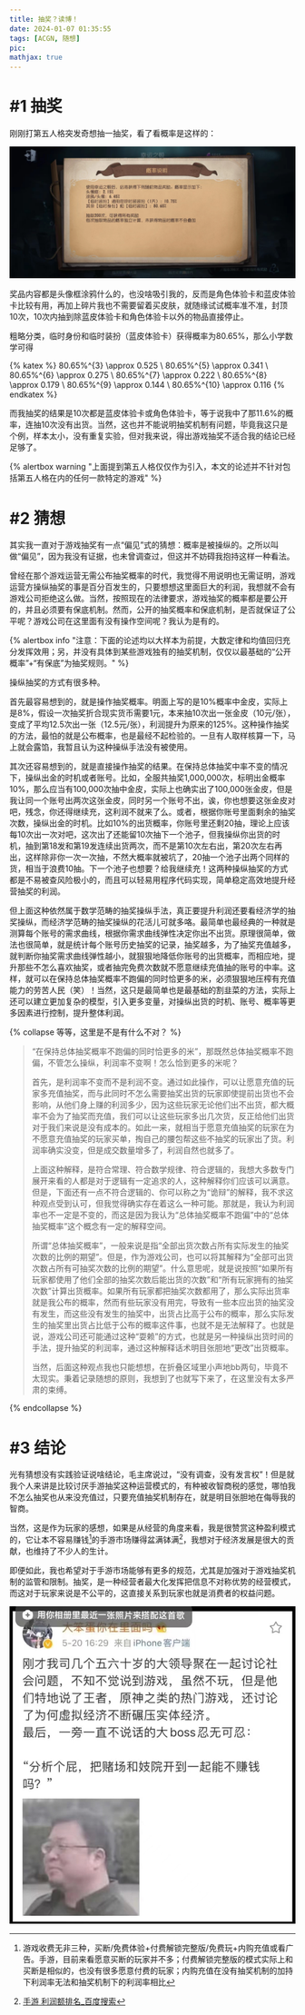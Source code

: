 ```yaml
---
title: 抽奖？读博！
date: 2024-01-07 01:35:55
tags: [ACGN, 随想]
pic:
mathjax: true
---
```


# #1 抽奖

刚刚打第五人格突发奇想抽一抽奖，看了看概率是这样的：

![](抽奖？读博！_2024-01-07-/2024-01-07-01-41-49-image.png)

奖品内容都是头像框涂鸦什么的，也没啥吸引我的，反而是角色体验卡和蓝皮体验卡比较有用，再加上碎片我也不需要留着买皮肤，就随缘试试概率准不准，封顶10次，10次内抽到除蓝皮体验卡和角色体验卡以外的物品直接停止。

粗略分类，临时身份和临时装扮（蓝皮体验卡）获得概率为80.65%，那么小学数学可得

{% katex %}
80.65\%^{3} \approx 0.525 \\
80.65\%^{5} \approx 0.341 \\
80.65\%^{6} \approx 0.275 \\
80.65\%^{7} \approx 0.222 \\
80.65\%^{8} \approx 0.179 \\
80.65\%^{9} \approx 0.144 \\
80.65\%^{10} \approx 0.116
{% endkatex %}

而我抽奖的结果是10次都是蓝皮体验卡或角色体验卡，等于说我中了那11.6%的概率，连抽10次没有出货。当然，这也并不能说明抽奖机制有问题，毕竟我这只是个例，样本太小，没有重复实验，但对我来说，得出游戏抽奖不适合我的结论已经足够了。

{% alertbox warning "上面提到第五人格仅仅作为引入，本文的论述并不针对包括第五人格在内的任何一款特定的游戏" %}

# #2 猜想

其实我一直对于游戏抽奖有一点“偏见”式的猜想：概率是被操纵的。之所以叫做“偏见”，因为我没有证据，也未曾调查过，但这并不妨碍我抱持这样一种看法。

曾经在那个游戏运营无需公布抽奖概率的时代，我觉得不用说明也无需证明，游戏运营方操纵抽奖的事是百分百发生的，只要想想这里面巨大的利润，我想就不会有游戏公司拒绝这么做。当然，按照现在的法律要求，游戏抽奖的概率都是要公开的，并且必须要有保底机制。然而，公开的抽奖概率和保底机制，是否就保证了公平呢？游戏公司在这里面有没有操作空间呢？我认为是有的。

{% alertbox info "注意：下面的论述均以大样本为前提，大数定律和均值回归充分发挥效用；另，并没有具体到某些游戏独有的抽奖机制，仅仅以最基础的“公开概率”+“有保底”为抽奖规则。" %}

操纵抽奖的方式有很多种。

首先最容易想到的，就是操作抽奖概率。明面上写的是10%概率中金皮，实际上是8%，假设一次抽奖折合现实货币需要1元，本来抽10次出一张金皮（10元/张），变成了平均12.5次出一张（12.5元/张），利润提升为原来的125%。这种操作抽奖的方法，最怕的就是公布概率，也是最经不起检验的。一旦有人取样核算一下，马上就会露馅，我暂且认为这种操纵手法没有被使用。

其次还容易想到的，就是直接操作抽奖的结果。在保持总体抽奖中率不变的情况下，操纵出金的时机或者账号。比如，全服共抽奖1,000,000次，标明出金概率10%，那么应当有100,000次抽中金皮，实际上也确实出了100,000张金皮，但是我让同一个账号出两次这张金皮，同时另一个账号不出，诶，你也想要这张金皮对吧，残念，你还得继续充，这利润不就来了么。或者，根据你账号里面剩余的抽奖次数，操纵出金的时机。比如10%的出货概率，你账号里还剩20抽，理论上应该每10次出一次对吧，这次出了还能留10次抽下一个池子，但我操纵你出货的时机，抽到第18发和第19发连续出货两次，而不是第10次左右出，第20次左右再出，这样除非你一次一次抽，不然大概率就被坑了，20抽一个池子出两个同样的货，相当于浪费10抽。下一个池子也想要？给我继续充！这两种操纵抽奖的方式都是不易被查风险极小的，而且可以轻易用程序代码实现，简单稳定高效地提升经营抽奖的利润。

但上面这种依然属于数学范畴的抽奖操纵手法，真正要提升利润还要看经济学的抽奖操纵，而经济学范畴的抽奖操纵的花活儿可就多咯。最简单也最经典的一种就是测算每个账号的需求曲线，根据你需求曲线弹性决定你出不出货。原理很简单，做法也很简单，就是统计每个账号历史抽奖的记录，抽奖越多，为了抽奖充值越多，就判断你抽奖需求曲线弹性越小，就狠狠地降低你账号的出货概率，而相应地，提升那些不怎么喜欢抽奖，或者抽完免费次数就不愿意继续充值抽的账号的中率。这样，就可以在保持总体抽奖概率不跑偏的同时恰更多的米，必须狠狠地压榨有充值能力的劳苦人民（笑）！当然，这只是最简单也是最基础的割韭菜的方法，实际上还可以建立更加复杂的模型，引入更多变量，对操纵出货的时机、账号、概率等更多因素进行控制，提升整体利润。

{% collapse 等等，这里是不是有什么不对？ %}

> “在保持总体抽奖概率不跑偏的同时恰更多的米”，那既然总体抽奖概率不跑偏，不管怎么操纵，利润率不变啊！怎么恰到更多的米呢？
> 
> 首先，是利润率不变而不是利润不变。通过如此操作，可以让愿意充值的玩家多充值抽奖，而与此同时不怎么需要抽奖出货的玩家即使提前出货也不会影响，从他们身上赚的利润多少，因为这些玩家无论他们出不出货，都大概率不会为了抽奖而充值，我们可以让这些玩家多出几次货，反正给他们出货对于我们来说是没有成本的。如此一来，就相当于愿意充值抽奖的玩家在为不愿意充值抽奖的玩家买单，掏自己的腰包帮这些不抽奖的玩家出了货。利润率确实没变，但是成交数量增多了，利润自然也就多了。
> 
> 上面这种解释，是符合常理、符合数学规律、符合逻辑的，我想大多数专门展开来看的人都是对于逻辑有一定追求的人，这种解释你们应该可以满意。但是，下面还有一点不符合逻辑的、你可以称之为“诡辩”的解释，我不求这种观点受到认可，但我觉得确实存在着这么一种可能。那就是，我认为利润率也不一定是不变的，而这是因为我认为“总体抽奖概率不跑偏”中的“总体抽奖概率”这个概念有一定的解释空间。
> 
> 所谓“总体抽奖概率”，一般来说是指“全部出货次数占所有实际发生的抽奖次数的比例的期望”。但是，作为游戏公司，也可以将其解释为“全部可出货次数占所有可抽奖次数的比例的期望”。什么意思呢，就是说按照“如果所有玩家都使用了他们全部的抽奖次数后能出货的次数”和“所有玩家拥有的抽奖次数”计算出货概率。如果所有玩家都把抽奖次数都用了，那么实际出货率就是我公布的概率，然而有些玩家没有用完，导致有一些本应出货的抽奖没有发生，而这些没有发生的抽奖中，出货占比高于公布的概率，那么实际发生的抽奖里出货占比低于公布的概率这件事，也就不是无法解释了。也就是说，游戏公司还可能通过这种“耍赖”的方式，也就是另一种操纵出货时间的手法，提升抽奖的利润率，通过这种解释话术明目张胆地“更改”出货概率。
> 
> 当然，后面这种观点我也只能想想，在折叠区域里小声地bb两句，毕竟不太现实。秉着记录随想的原则，我想到了也就写下来了，在这里没有太多严肃的束缚。

{% endcollapse %}

# #3 结论

光有猜想没有实践验证说啥结论，毛主席说过，“没有调查，没有发言权”！但是就我个人来讲是比较讨厌手游抽奖这种运营模式的，有种被收智商税的感觉，哪怕我不怎么抽奖也从来没充值过，只要充值抽奖机制存在，就是明目张胆地在侮辱我的智商。

当然，这是作为玩家的感想，如果是从经营的角度来看，我是很赞赏这种盈利模式的，它让本不容易赚钱[^1]的手游市场赚得盆满钵满[^2]，我想对于经济发展是很大的贡献，也维持了不少人的生计。

即便如此，我也希望对于手游市场能够有更多的规范，尤其是加强对于游戏抽奖机制的监管和限制。抽奖，是一种经营者最大化发挥把信息不对称优势的经营模式，而这对于玩家来说是不公平的，这直接关系到玩家也就是消费者的权益问题。

![](抽奖？读博！_2024-01-07-/e4eb4fbaeb6b0a69c18798b1cfdb10f98abcebce.png "图源网络")

[^1]: 游戏收费无非三种，买断/免费体验+付费解锁完整版/免费玩+内购充值或看广告。手游，目前来看愿意买断的玩家并不多；付费解锁完整版的模式实际上和买断是相似的，也没有很多愿意付费的玩家；内购充值在没有抽奖机制的加持下利润率无法和抽奖机制下的利润率相比

[^2]: [手游 利润额排名_百度搜索](https://www.baidu.com/s?ie=utf-8&wd=%E6%89%8B%E6%B8%B8+%E5%88%A9%E6%B6%A6%E9%A2%9D%E6%8E%92%E5%90%8D)
